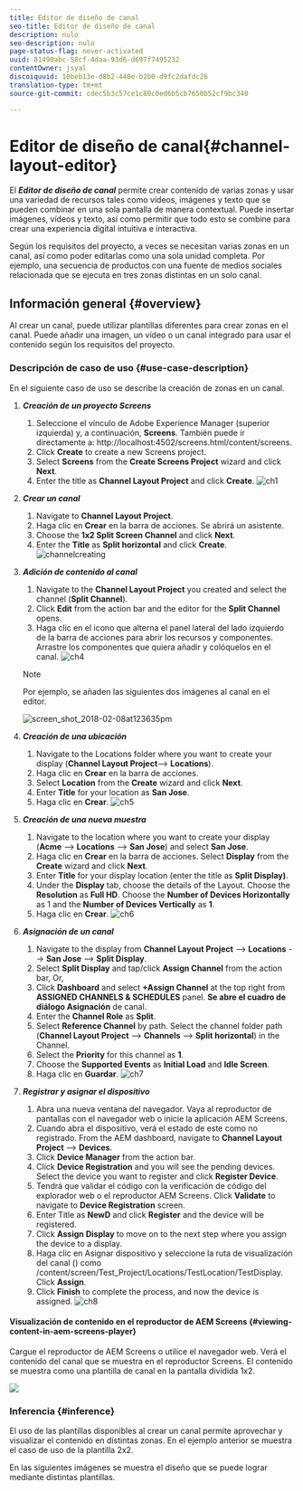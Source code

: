 ```yaml
---
title: Editor de diseño de canal
seo-title: Editor de diseño de canal
description: nulo
seo-description: nulo
page-status-flag: never-activated
uuid: 81490abc-58cf-4daa-93d6-d697f7495232
contentOwner: jsyal
discoiquuid: 10beb13e-d8b2-440e-b2b0-d9fc2dafdc26
translation-type: tm+mt
source-git-commit: cdec5b3c57ce1c80c0ed6b5cb7650b52cf9bc340

---
```



# Editor de diseño de canal{#channel-layout-editor}

El ***Editor de diseño de canal*** permite crear contenido de varias zonas y usar una variedad de recursos tales como vídeos, imágenes y texto que se pueden combinar en una sola pantalla de manera contextual. Puede insertar imágenes, vídeos y texto, así como permitir que todo esto se combine para crear una experiencia digital intuitiva e interactiva.

Según los requisitos del proyecto, a veces se necesitan varias zonas en un canal, así como poder editarlas como una sola unidad completa. Por ejemplo, una secuencia de productos con una fuente de medios sociales relacionada que se ejecuta en tres zonas distintas en un solo canal.

## Información general {#overview}

Al crear un canal, puede utilizar plantillas diferentes para crear zonas en el canal. Puede añadir una imagen, un vídeo o un canal integrado para usar el contenido según los requisitos del proyecto.

### Descripción de caso de uso {#use-case-description}

En el siguiente caso de uso se describe la creación de zonas en un canal.

1. ***Creación de un proyecto Screens*** 

   1. Seleccione el vínculo de Adobe Experience Manager (superior izquierda) y, a continuación, **Screens**. También puede ir directamente a: http://localhost:4502/screens.html/content/screens.
   1. Click **Create** to create a new Screens project.
   1. Select **Screens** from the **Create Screens Project** wizard and click **Next**.
   1. Enter the title as **Channel Layout Project** and click **Create**.
   ![ch1](assets/ch1.gif)

1. ***Crear un canal*** 

   1. Navigate to **Channel Layout Project**.
   1. Haga clic en **Crear** en la barra de acciones. Se abrirá un asistente.
   1. Choose the **1x2 Split Screen Channel** and click **Next**.
   1. Enter the **Title** as **Split horizontal** and click **Create**.
   ![channelcreating](assets/channelcreation.gif)

1. ***Adición de contenido al canal***

   1. Navigate to the **Channel Layout Project** you created and select the channel (**Split Channel**).
   1. Click **Edit** from the action bar and the editor for the **Split Channel** opens.
   1. Haga clic en el icono que alterna el panel lateral del lado izquierdo de la barra de acciones para abrir los recursos y componentes. Arrastre los componentes que quiera añadir y colóquelos en el canal.
   ![ch4](assets/ch4.gif)

   >[!NOTE]
   >
   >Por ejemplo, se añaden las siguientes dos imágenes al canal en el editor.

   ![screen_shot_2018-02-08at123635pm](assets/screen_shot_2018-02-08at123635pm.png)

1. ***Creación de una ubicación*** 

   1. Navigate to the Locations folder where you want to create your display (**Channel Layout Project**--> **Locations**).
   1. Haga clic en **Crear** en la barra de acciones.
   1. Select **Location** from the **Create** wizard and click **Next**.
   1. Enter **Title** for your location as **San Jose**.
   1. Haga clic en **Crear**.
   ![ch5](assets/ch5.gif)

1. ***Creación de una nueva muestra*** 

   1. Navigate to the location where you want to create your display (**Acme** --> **Locations** --> **San Jose**) and select **San Jose**.
   1. Haga clic en **Crear** en la barra de acciones. Select **Display** from the **Create** wizard and click **Next**.
   1. Enter **Title** for your display location (enter the title as **Split Display)**.
   1. Under the **Display** tab, choose the details of the Layout. Choose the **Resolution** as **Full HD**. Choose the **Number of Devices Horizontally** as 1 and the **Number of Devices Vertically** as **1**.
   1. Haga clic en **Crear**.
   ![ch6](assets/ch6.gif)

1. ***Asignación de un canal***

   1. Navigate to the display from **Channel Layout Project** --> **Locations** --> **San Jose** --> **Split Display**.
   1. Select **Split Display** and tap/click **Assign Channel** from the action bar, Or,
   1. Click **Dashboard** and select **+Assign Channel** at the top right from **ASSIGNED CHANNELS &amp; SCHEDULES** panel. **Se abre el cuadro de diálogo Asignación** de canal.
   1. Enter the **Channel Role** as **Split**.
   1. Select **Reference Channel** by path. Select the channel folder path (**Channel Layout Project** --> **Channels** --> **Split horizontal**) in the Channel.
   1. Select the **Priority** for this channel as **1**.
   1. Choose the **Supported Events** as **Initial Load** and **Idle Screen**.
   1. Haga clic en **Guardar**.
   ![ch7](assets/ch7.gif)

1. ***Registrar y asignar el dispositivo*** 

   1. Abra una nueva ventana del navegador. Vaya al reproductor de pantallas con el navegador web o inicie la aplicación AEM Screens.
   1. Cuando abra el dispositivo, verá el estado de este como no registrado. From the AEM dashboard, navigate to **Channel Layout Project** --> **Devices**.
   1. Click **Device Manager** from the action bar.
   1. Click **Device Registration** and you will see the pending devices. Select the device you want to register and click **Register Device**.
   1. Tendrá que validar el código con la verificación de código del explorador web o el reproductor AEM Screens. Click **Validate** to navigate to **Device Registration** screen.
   1. Enter Title as **NewD** and click **Register** and the device will be registered.
   1. Click **Assign Display** to move on to the next step where you assign the device to a display.
   1. Haga clic en Asignar dispositivo y seleccione la ruta de visualización del canal () como /content/screen/Test_Project/Locations/TestLocation/TestDisplay. Click **Assign**.
   1. Click **Finish** to complete the process, and now the device is assigned.
   ![ch8](assets/ch8.gif)

#### Visualización de contenido en el reproductor de AEM Screens {#viewing-content-in-aem-screens-player}

Cargue el reproductor de AEM Screens o utilice el navegador web. Verá el contenido del canal que se muestra en el reproductor Screens. El contenido se muestra como una plantilla de canal en la pantalla dividida 1x2.

![](do-not-localize/screen_shot_2018-02-08at123648pm.png)

### Inferencia {#inference}

El uso de las plantillas disponibles al crear un canal permite aprovechar y visualizar el contenido en distintas zonas. En el ejemplo anterior se muestra el caso de uso de la plantilla 2x2.

En las siguientes imágenes se muestra el diseño que se puede lograr mediante distintas plantillas.

